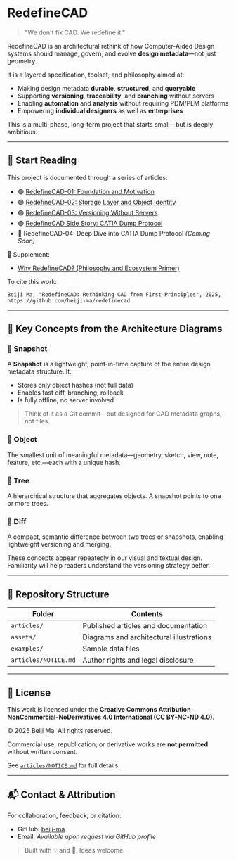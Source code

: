 # RedefineCAD

> "We don't fix CAD. We redefine it."

RedefineCAD is an architectural rethink of how Computer-Aided Design systems should manage, govern, and evolve **design metadata**—not just geometry.

It is a layered specification, toolset, and philosophy aimed at:

- Making design metadata **durable**, **structured**, and **queryable**
- Supporting **versioning**, **traceability**, and **branching** without servers
- Enabling **automation** and **analysis** without requiring PDM/PLM platforms
- Empowering **individual designers** as well as **enterprises**

This is a multi-phase, long-term project that starts small—but is deeply ambitious.

---

## 🧠 Start Reading

This project is documented through a series of articles:

- 🟢 [RedefineCAD-01: Foundation and Motivation](https://github.com/beiji-ma/redefinecad/blob/main/articles/redefine_cad_01_foundation.md)
- 🟢 [RedefineCAD-02: Storage Layer and Object Identity](https://github.com/beiji-ma/redefinecad/blob/main/articles/redefine_cad_02_storage.md)
- 🟢 [RedefineCAD-03: Versioning Without Servers](https://github.com/beiji-ma/redefinecad/blob/main/articles/redefine_cad_03_versioning.md)
- 🟢 [RedefineCAD Side Story: CATIA Dump Protocol](https://github.com/beiji-ma/redefinecad/blob/main/articles/redefine_cad_side_story_dump_protocol.md)
- 🔵 RedefineCAD-04: Deep Dive into CATIA Dump Protocol *(Coming Soon)*

🧩 Supplement:

- [Why RedefineCAD? (Philosophy and Ecosystem Primer)](https://github.com/beiji-ma/redefinecad/blob/main/articles/why_redefinecad.md)

To cite this work:

```
Beiji Ma, "RedefineCAD: Rethinking CAD from First Principles", 2025, https://github.com/beiji-ma/redefinecad
```

---

## 🧭 Key Concepts from the Architecture Diagrams

### 🔹 Snapshot

A **Snapshot** is a lightweight, point-in-time capture of the entire design metadata structure. It:

- Stores only object hashes (not full data)
- Enables fast diff, branching, rollback
- Is fully offline, no server involved

> Think of it as a Git commit—but designed for CAD metadata graphs, not files.

### 🔹 Object

The smallest unit of meaningful metadata—geometry, sketch, view, note, feature, etc.—each with a unique hash.

### 🔹 Tree

A hierarchical structure that aggregates objects. A snapshot points to one or more trees.

### 🔹 Diff

A compact, semantic difference between two trees or snapshots, enabling lightweight versioning and merging.

These concepts appear repeatedly in our visual and textual design. Familiarity will help readers understand the versioning strategy better.

---

## 📁 Repository Structure

| Folder               | Contents                                 |
| -------------------- | ---------------------------------------- |
| `articles/`          | Published articles and documentation     |
| `assets/`            | Diagrams and architectural illustrations |
| `examples/`          | Sample data files                        |
| `articles/NOTICE.md` | Author rights and legal disclosure       |

---

## 📜 License

This work is licensed under the **Creative Commons Attribution-NonCommercial-NoDerivatives 4.0 International (CC BY-NC-ND 4.0)**.

© 2025 Beiji Ma. All rights reserved.

Commercial use, republication, or derivative works are **not permitted** without written consent.

See [`articles/NOTICE.md`](https://github.com/beiji-ma/redefinecad/blob/main/articles/NOTICE.md) for full details.

---

## 📬 Contact & Attribution

For collaboration, feedback, or citation:

- GitHub: [beiji-ma](https://github.com/beiji-ma)
- Email: *Available upon request via GitHub profile*

> Built with 💡 and 🤖. Ideas welcome.

